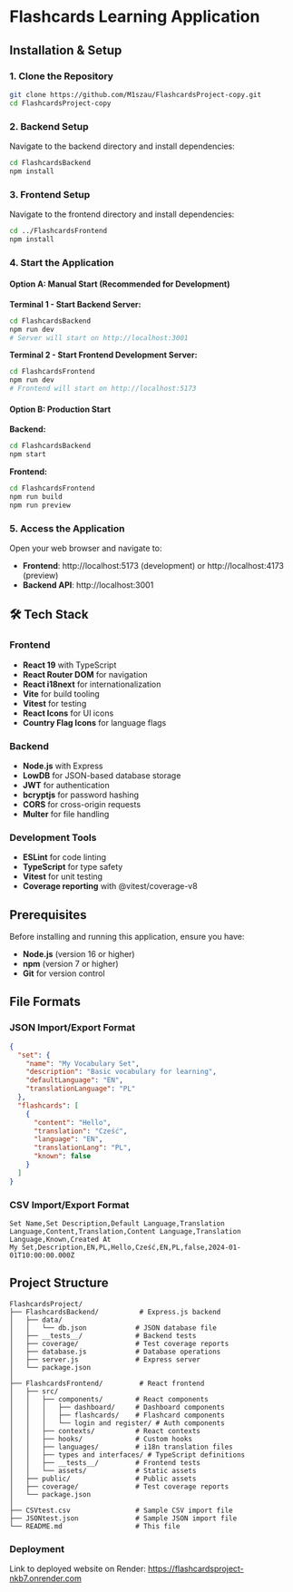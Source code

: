 # Flashcards Learning Application

## Installation & Setup

### 1. Clone the Repository

```bash
git clone https://github.com/M1szau/FlashcardsProject-copy.git
cd FlashcardsProject-copy
```

### 2. Backend Setup

Navigate to the backend directory and install dependencies:

```bash
cd FlashcardsBackend
npm install
```

### 3. Frontend Setup

Navigate to the frontend directory and install dependencies:

```bash
cd ../FlashcardsFrontend
npm install
```

### 4. Start the Application

#### Option A: Manual Start (Recommended for Development)

**Terminal 1 - Start Backend Server:**
```bash
cd FlashcardsBackend
npm run dev
# Server will start on http://localhost:3001
```

**Terminal 2 - Start Frontend Development Server:**
```bash
cd FlashcardsFrontend
npm run dev
# Frontend will start on http://localhost:5173
```

#### Option B: Production Start

**Backend:**
```bash
cd FlashcardsBackend
npm start
```

**Frontend:**
```bash
cd FlashcardsFrontend
npm run build
npm run preview
```

### 5. Access the Application

Open your web browser and navigate to:
- **Frontend**: http://localhost:5173 (development) or http://localhost:4173 (preview)
- **Backend API**: http://localhost:3001

## 🛠 Tech Stack

### Frontend
- **React 19** with TypeScript
- **React Router DOM** for navigation
- **React i18next** for internationalization
- **Vite** for build tooling
- **Vitest** for testing
- **React Icons** for UI icons
- **Country Flag Icons** for language flags

### Backend
- **Node.js** with Express
- **LowDB** for JSON-based database storage
- **JWT** for authentication
- **bcryptjs** for password hashing
- **CORS** for cross-origin requests
- **Multer** for file handling

### Development Tools
- **ESLint** for code linting
- **TypeScript** for type safety
- **Vitest** for unit testing
- **Coverage reporting** with @vitest/coverage-v8

## Prerequisites

Before installing and running this application, ensure you have:

- **Node.js** (version 16 or higher)
- **npm** (version 7 or higher)
- **Git** for version control


## File Formats

### JSON Import/Export Format

```json
{
  "set": {
    "name": "My Vocabulary Set",
    "description": "Basic vocabulary for learning",
    "defaultLanguage": "EN",
    "translationLanguage": "PL"
  },
  "flashcards": [
    {
      "content": "Hello",
      "translation": "Cześć",
      "language": "EN",
      "translationLang": "PL",
      "known": false
    }
  ]
}
```

### CSV Import/Export Format

```csv
Set Name,Set Description,Default Language,Translation Language,Content,Translation,Content Language,Translation Language,Known,Created At
My Set,Description,EN,PL,Hello,Cześć,EN,PL,false,2024-01-01T10:00:00.000Z
```


## Project Structure

```
FlashcardsProject/
├── FlashcardsBackend/          # Express.js backend
│   ├── data/
│   │   └── db.json            # JSON database file
│   ├── __tests__/             # Backend tests
│   ├── coverage/              # Test coverage reports
│   ├── database.js            # Database operations
│   ├── server.js              # Express server
│   └── package.json
│
├── FlashcardsFrontend/         # React frontend
│   ├── src/
│   │   ├── components/        # React components
│   │   │   ├── dashboard/     # Dashboard components
│   │   │   ├── flashcards/    # Flashcard components
│   │   │   └── login and register/ # Auth components
│   │   ├── contexts/          # React contexts
│   │   ├── hooks/             # Custom hooks
│   │   ├── languages/         # i18n translation files
│   │   ├── types and interfaces/ # TypeScript definitions
│   │   ├── __tests__/         # Frontend tests
│   │   └── assets/            # Static assets
│   ├── public/                # Public assets
│   ├── coverage/              # Test coverage reports
│   └── package.json
│
├── CSVtest.csv                # Sample CSV import file
├── JSONtest.json              # Sample JSON import file
└── README.md                  # This file
```

### Deployment 
Link to deployed website on Render: https://flashcardsproject-nkb7.onrender.com
